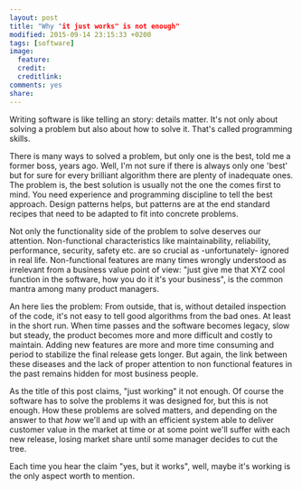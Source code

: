 ```yaml
---
layout: post
title: "Why "it just works" is not enough"
modified: 2015-09-14 23:15:33 +0200
tags: [software]
image:
  feature: 
  credit: 
  creditlink: 
comments: yes
share: 
---
```

Writing software is like telling an story: details matter. It's not only about solving a problem but also about how to solve it. That's called programming skills.

There is many ways to solved a problem, but only one is the best, told me a former boss, years ago. Well, I'm not sure if there is always only one 'best' but for sure for every brilliant algorithm there are plenty of inadequate ones. The problem is, the best solution is usually not the one the comes first to mind. You need experience and programming discipline to tell the best approach. Design patterns helps, but patterns are at the end standard recipes that need to be adapted to fit into concrete problems.

Not only the functionality side of the problem to solve deserves our attention. Non-functional characteristics like maintainability, reliability, performance, security, safety etc. are so crucial as -unfortunately- ignored in real life. Non-functional features are many times wrongly understood as irrelevant from a business value point of view: "just give me that XYZ cool function in the software, how you do it it's your business", is the common mantra among many product managers.  

An here lies the problem: From outside, that is, without detailed inspection of the code, it's not easy to tell good algorithms from the bad ones. At least in the short run. When time passes and the software becomes legacy, slow but steady, the product becomes more and more difficult and costly to maintain. Adding new features are more and more time consuming and period to stabilize the final release gets longer. But again, the link between these diseases and the lack of proper attention to non functional features in the past remains hidden for most business people.
  
As the title of this post claims, "just working" it not enough. Of course the software has to solve the problems it was designed for, but this is not enough. How these problems are solved matters, and depending on the answer to that *how* we'll and up with an efficient system able to deliver customer value in the market at time or at some point we'll suffer with each new release, losing market share until some manager decides to cut the tree.

Each time you hear the claim "yes, but it works", well, maybe it's working is the only aspect worth to mention.    
    

